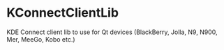 KConnectClientLib
=================

KDE Connect client lib to use for Qt devices (BlackBerry, Jolla, N9, N900, Mer, MeeGo, Kobo etc.)
